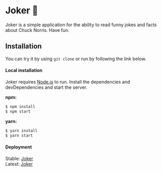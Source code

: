 # Joker 🤡
Joker is a simple application for the ability to read funny jokes and facts about Chuck Norris. Have fun.

## Installation
You can try it by using `git clone` or run by following the link below.

#### Local installation
Joker requires [Node.js](https://nodejs.org/) to run.
Install the dependencies and devDependencies and start the server.

**npm:**
```sh
$ npm install
$ npm start
```
**yarn:**
```sh
$ yarn install
$ yarn start
```

#### Deployment
Stable: [Joker](https://joker-indol.now.sh/)  
Latest: [Joker](https://joker-naijerqm0.now.sh/)
